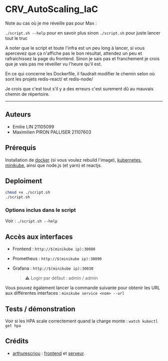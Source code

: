 # CRV_AutoScaling_IaC

Note au cas où je me réveille pas pour Max : 

`./script.sh --help` pour en savoir plus
sinon `./script.sh` pour juste lancer tout le truc 

A noter que le script et toute l'infra est un peu long à lancer, si vous apercevez que ça n'affiche pas le bon résultat, attendez un peu et rafraichissez la page du frontend. Sinon je sais pas et franchement je crois que je vais pas me réveiller vu l'heure qu'il est. 


En ce qui concerne les Dockerfile, il faudrait modifier le chemin selon où sont les projets redis-react/ et redis-node/

Je crois que c'est tout s'il y a des erreurs c'est surement dû au mauvais chemin de répertoire. 

---

## Auteurs

- Emilie LIN 21105099
- Maximilien PIRON PALLISER 21107603

## Prérequis 

Installation de [docker](https://developer.fedoraproject.org/tools/docker/docker-installation.html) (si vous voulez rebuild l'image), [kubernetes](https://kubernetes.io/docs/tasks/tools/install-kubectl-linux/), [minikube](https://minikube.sigs.k8s.io/docs/start/?arch=%2Flinux%2Fx86-64%2Fstable%2Fbinary+download), ainsi que node.js (et yarn) et reactjs.

## Deploiment 

```bash
chmod +x ./script.sh
./script.sh
```

### Options inclus dans le script 

Voir : `./script.sh --help`

## Accès aux interfaces 

- Frontend : `http://$(minikube ip):30080`

- Prometheus : `http://$(minikube ip):30090`

- Grafana : `http://$(minikube ip):30030`
    > ⚠️ Login par défaut : admin / admin

Vous pouvez également lancer la commande suivante pour obtenir les URL aux différentes interfaces : `minikube service <nom> --url`

## Tests / démonstration

Voir si les HPA scale correctement quand la charge monte : `watch kubectl get hpa`

## Crédits 

- [arthurescriou](https://github.com/arthurescriou) : [frontend](https://github.com/arthurescriou/redis-react) et [serveur](https://github.com/arthurescriou/redis-node). 

